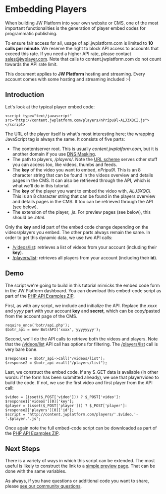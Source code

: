 Embedding Players
=================

When building JW Platform into your own website or CMS, one of the most important functionalities is the generation of player embed codes for programmatic publishing.

To ensure fair access for all, usage of api.jwplatform.com is limited to **10 calls per minute**. We reserve the right to block API access to accounts that exceed this rate. If you need a higher API rate, please contact [sales@jwplayer.com](mailto:sales@jwplayer.com). Note that calls to content.jwplatform.com do not count towards the API rate limit.

This document applies to **JW Platform** hosting and streaming. Every account comes with some hosting and streaming included :-)

Introduction
------------

Let's look at the typical player embed code:

    <script type="text/javascript" src="http://content.jwplatform.com/players/nPripu9l-ALJ3XQCI.js"></script>

The URL of the player itself is what's most interesting here; the wrapping JavaScript tag is always the same. It consists of five parts:

-   The contentserver root. This is usually *content.jwplatform.com*, but it is another domain if you use [DNS Masking](/customer/portal/articles/1433702-dns-masking-the-jw-platform).
-   The path to players, */players/*. Note the [URL scheme](http://developer.longtailvideo.com/botr/#url-scheme) serves other stuff you can access too, like videos, thumbs and feeds.
-   The **key** of the video you want to embed, *nPripu9l*. This is an 8 character string that can be found in the videos overview and details pages in the CMS. It can also be retrieved through the API, which is what we'll do in this tutorial.
-   The **key** of the player you want to embed the video with, *ALJ3XQCI*. This is an 8 character string that can be found in the players overview and details pages in the CMS. It too can be retrieved through the API (see below).
-   The extension of the player, *.js*. For preview pages (see below), this should be *.html*.

Only the **key** and **id** part of the embed code change depending on the videos/players you embed. The other parts always remain the same. In order to get this dynamic data, we use two API calls:

-   [/videos/list](http://developer.jwplayer.com/jw-platform/reference/v1/methods/videos/list.html): retrieves a list of videos from your account (including their **key**).
-   [/players/list](http://developer.jwplayer.com/jw-platform/reference/v1/methods/players/list.html): retrieves all players from your account (including their **id**).

Demo
----

The script we're going to build in this tutorial mimicks the embed code form in the JW Platform dashboard. You can download this embed-code script as part of the [PHP API Examples ZIP](http://support-static.jwplayer.com/API/php-api-examples-20151013.zip).

First, as with any script, we include and initialize the API. Replace the *xxxx* and *yyyy* part with your account **key** and **secret**, which can be copy/pasted from the account page of the CMS.

    require_once('botr/api.php');
    $botr_api = new BotrAPI('xxxx','yyyyyyyy');

Second, we'll do the API calls to retrieve both the videos and players. Note that the [/videos/list](http://developer.jwplayer.com/jw-platform/reference/v1/methods/videos/list.html) API call has options for filtering. The [/players/list](http://developer.jwplayer.com/jw-platform/reference/v1/methods/videos/list.html) call is very bare bone.

    $response1 = $botr_api->call("/videos/list");
    $response2 = $botr_api->call("/players/list");

Last, we construct the embed code. If any $\_GET data is available (in other words: if the form has been submitted already), we use that player/video to build the code. If not, we use the first video and first player from the API call:

    $video = (isset($_POST['video'])) ? $_POST['video']: $response1['videos'][0]['key'];
    $player = (isset($_POST['player'])) ? $_POST['player']: $response2['players'][0]['id'];
    $script = 'http://content.jwplatform.com/players/'.$video.'-'.$player.'.js';

Once again note the full embed-code script can be downloaded as part of the [PHP API Examples ZIP](http://support-static.jwplayer.com/API/php-api-examples.zip).

Next Steps
----------

There is a variety of ways in which this script can be extended. The most useful is likely to construct the link to a [simple preview page](http://developer.jwplayer.com/jw-platform/reference/v1/urls/previews.html). That can be done with the same variables.

As always, if you have questions or additional code you want to share, please [see our community questions](/customer/portal/topics/635789-platform-api/questions).